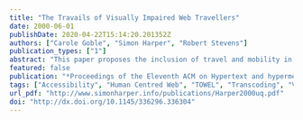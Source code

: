 ```yaml
---
title: "The Travails of Visually Impaired Web Travellers"
date: 2000-06-01
publishDate: 2020-04-22T15:14:20.201352Z
authors: ["Carole Goble", "Simon Harper", "Robert Stevens"]
publication_types: ["1"]
abstract: "This paper proposes the inclusion of travel and mobility in the usability metrics of web design. Hypertext design and usability has traditionally concentrated upon navigation and/or orientation. The notion of travel extends navigation and orientation to include environment, mobility and the purpose of the travel task. The presence of travel aids are important for all users, but particularly so for those with a visual impairment. This paper presents the ground work for including travel into web design and usability metrics by presenting a framework for identifying travel objects and registering them as either cues to aid travel or obstacles that hinder travel for visually impaired users. The aim is to maximise cues and minimise obstacles to give high mobility; measured by the mobility index. This framework is based upon a model of real world travel by both sighted and visually impaired people, where travel objects are used for orientation, navigation, route planning and survey knowledge. Knowledge of the differences in travel between visually impaired and sighted people will enable the model to be used in assisting the design of better user agents and web content for visually impaired and other users."
featured: false
publication: "*Proceedings of the Eleventh ACM on Hypertext and hypermedia*"
tags: ["Accessibility", "Human Centred Web", "TOWEL", "Transcoding", "Visually Impaired", "Web Accessibility", "Web Mobility"]
url_pdf: "http://www.simonharper.info/publications/Harper2000uq.pdf"
doi: "http://dx.doi.org/10.1145/336296.336304"
---
```


